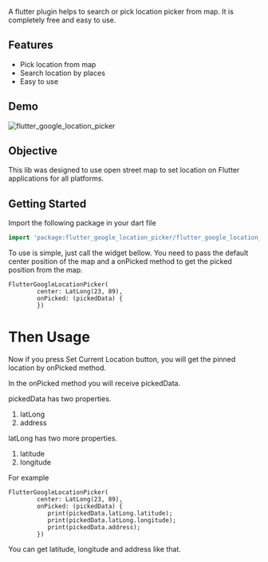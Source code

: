 A flutter plugin helps to search or pick location picker from map. It is completely free and easy to use.

## Features

* Pick location from map
* Search location by places
* Easy to use



## Demo
![flutter_google_location_picker](https://user-images.githubusercontent.com/69592754/174075388-684404cf-ada9-4c44-a1c2-5fc9fcc872ba.png)


<!-- ## Help Maintenance

I've been maintaining quite many repos these days and burning out slowly. If you could help me cheer up, buying me a cup of coffee will make my life really happy and get much energy out of it.

<a href="https://www.buymeacoffee.com/RtrHv1C" target="_blank"><img src="https://www.buymeacoffee.com/assets/img/custom_images/purple_img.png" alt="Buy Me A Coffee" style="height: auto !important;width: auto !important;" ></a> -->

## Objective
This lib was designed to use open street map to set location on Flutter applications for all platforms.

## Getting Started


Import the following package in your dart file

```dart
import 'package:flutter_google_location_picker/flutter_google_location_picker.dart';
```

To use is simple, just call the widget bellow. You need to pass the default center position of the map and a onPicked method to get the picked position from the map.

    FlutterGoogleLocationPicker(
            center: LatLong(23, 89),
            onPicked: (pickedData) {
            })

# Then Usage

Now if you press Set Current Location button, you will get the pinned location by onPicked method.

In the onPicked method you will receive pickedData.

pickedData has two properties.

1. latLong
2. address

latLong has two more properties.

1. latitude
2. longitude

For example

    FlutterGoogleLocationPicker(
            center: LatLong(23, 89),
            onPicked: (pickedData) {
               print(pickedData.latLong.latitude);
               print(pickedData.latLong.longitude);
               print(pickedData.address);
            })

You can get latitude, longitude and address like that.
